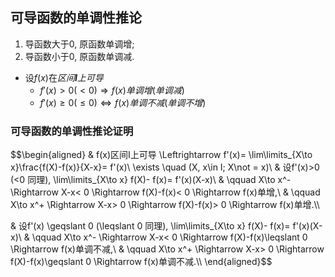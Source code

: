 ## 可导函数的单调性推论
1. 导函数大于0, 原函数单调增;
2. 导函数小于0, 原函数单调减.

* 设$f(x)$在*区间**I**上可导*
    + $f'(x)>0(<0) \Rightarrow f(x)单调增(单调减)$
    + $f'(x) \ge 0(\le 0) \Leftrightarrow f(x)单调不减(单调不增)$

### 可导函数的单调性推论证明
$$\begin{aligned}
& f(x)区间I上可导 \Leftrightarrow f'(x)= \lim\limits_{X\to x}\frac{f(X)-f(x)}{X-x}= f'(x)\ \exists \quad (X, x\in I; X\not = x)\\
& 设f'(x)>0 (<0 同理), \lim\limits_{X\to x} f(X)- f(x)= f'(x)(X-x)\\
& \qquad X\to x^- \Rightarrow X-x< 0 \Rightarrow f(X)-f(x)< 0 \Rightarrow f(x)单增,\\
& \qquad X\to x^+ \Rightarrow X-x> 0 \Rightarrow f(X)-f(x)> 0 \Rightarrow f(x)单增.\\\\

& 设f'(x) \geqslant 0 (\leqslant 0 同理), \lim\limits_{X\to x} f(X)- f(x)= f'(x)(X-x)\\
& \qquad X\to x^- \Rightarrow X-x< 0 \Rightarrow f(X)-f(x)\leqslant 0 \Rightarrow f(x)单调不减,\\
& \qquad X\to x^+ \Rightarrow X-x> 0 \Rightarrow f(X)-f(x)\geqslant 0 \Rightarrow f(x)单调不减.\\\\
\end{aligned}$$
